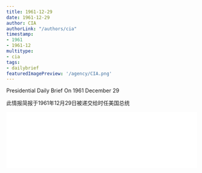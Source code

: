 ```yaml
---
title: 1961-12-29
date: 1961-12-29
author: CIA 
authorLink: "/authors/cia"
timestamp: 
- 1961
- 1961-12
multitype: 
- cia
tags: 
- dailybrief
featuredImagePreview: '/agency/CIA.png'
---
```



Presidential Daily Brief On 1961 December 29

此情报简报于1961年12月29日被递交给时任美国总统

<!--more-->





<div id="over" style="width:100%; overflow:hidden"> <iframe id="sFrame" name="sFrame" frameborder="no" border="0"  allowfullscreen marginwidth="0" scrolling="no" src = " /CIA/1961-12-29.html "  style = " position:absulute; width: 806px; top: 300;" > </iframe> </div>